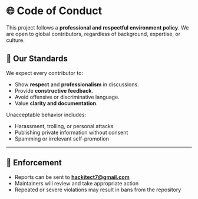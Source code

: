 # 🌐 Code of Conduct

This project follows a **professional and respectful environment policy**. We are open to global contributors, regardless of background, expertise, or culture.

## 🚦 Our Standards

We expect every contributor to:

- Show **respect** and **professionalism** in discussions.
- Provide **constructive feedback**.
- Avoid offensive or discriminative language.
- Value **clarity and documentation**.

Unacceptable behavior includes:

- Harassment, trolling, or personal attacks
- Publishing private information without consent
- Spamming or irrelevant self-promotion

---

## 🙌 Enforcement

- Reports can be sent to **[hackitect7@gmail.com](mailto:hackitect7@gmail.com)**
- Maintainers will review and take appropriate action
- Repeated or severe violations may result in bans from the repository
